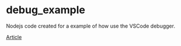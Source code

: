 # debug_example
Nodejs code created for a example of how use the VSCode debugger.

[Article](https://dev.to/joaoianuci/debugging-node-in-vscode-55pc)
